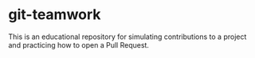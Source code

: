 # git-teamwork
This is an educational repository for simulating contributions to a project and practicing how to open a Pull Request.
